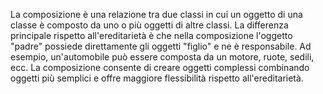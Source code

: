 La composizione è una relazione tra due classi in cui un oggetto di una classe è composto da uno o più oggetti di altre classi. La differenza principale rispetto all'ereditarietà è che nella composizione l'oggetto "padre" possiede direttamente gli oggetti "figlio" e ne è responsabile. Ad esempio, un'automobile può essere composta da un motore, ruote, sedili, ecc. La composizione consente di creare oggetti complessi combinando oggetti più semplici e offre maggiore flessibilità rispetto all'ereditarietà.
